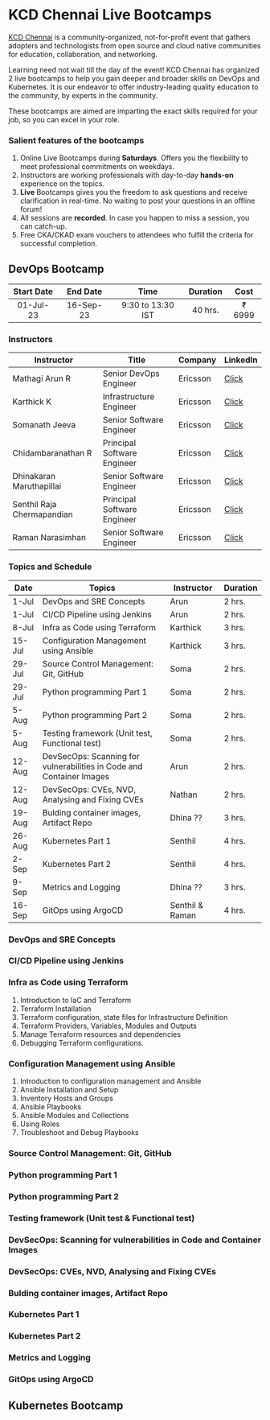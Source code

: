 # KCD Chennai Live Bootcamps

[KCD Chennai](https://kcdchennai.in) is a community-organized, not-for-profit event that gathers adopters and technologists from open source and cloud native communities for education, collaboration, and networking.

Learning need not wait till the day of the event! KCD Chennai has organized 2 live bootcamps to help you gain deeper and broader skills on DevOps and Kubernetes. It is our endeavor to offer industry-leading quality education to the community, by experts in the community.

These bootcamps are aimed are imparting the exact skills required for your job, so you can excel in your role.

### Salient features of the bootcamps

1. Online Live Bootcamps during **Saturdays**. Offers you the flexibility to meet professional commitments on weekdays.
2. Instructors are working professionals with day-to-day **hands-on** experience on the topics.
3. **Live** Bootcamps gives you the freedom to ask questions and receive clarification in real-time. No waiting to post your questions in an offline forum!
4. All sessions are **recorded**. In case you happen to miss a session, you can catch-up.
5. Free CKA/CKAD exam vouchers to attendees who fulfill the criteria for successful completion.

## DevOps Bootcamp

| Start Date | End Date  |  Time              |  Duration | Cost         |
|:----------:|:---------:|:------------------:|:---------:|:------------:|
| 01-Jul-23  | 16-Sep-23 | 9:30 to 13:30 IST  | 40 hrs.   | &#8377; 6999 |

### Instructors

| Instructor                 | Title                       | Company  | LinkedIn |
|----------------------------|-----------------------------|----------|----------|
| Mathagi Arun R             | Senior DevOps Engineer      | Ericsson | [Click](https://www.linkedin.com/in/mathagi-arun-r-14b14549/)    |
| Karthick K                 | Infrastructure Engineer     | Ericsson | [Click](https://www.linkedin.com/in/karthick-k-4927933a/)    |
| Somanath Jeeva             | Senior Software Engineer    | Ericsson | [Click]()    |
| Chidambaranathan R         | Principal Software Engineer | Ericsson | [Click](https://www.linkedin.com/in/chidambaranathanramachandran/)    |
| Dhinakaran Maruthapillai   | Senior Software Engineer    | Ericsson | [Click](https://www.linkedin.com/in/dhinakaran-maruthapillai-8a823458/)    |
| Senthil Raja Chermapandian | Principal Software Engineer | Ericsson | [Click](https://www.linkedin.com/in/senthilrch/)    |
| Raman Narasimhan           | Senior Software Engineer    | Ericsson | [Click](https://www.linkedin.com/in/ramannarasimhan7/)    |

### Topics and Schedule

| Date   | Topics                                                                  | Instructor      | Duration |
|--------|-------------------------------------------------------------------------|-----------------|----------|
| 1-Jul  | DevOps and SRE Concepts                                                 | Arun            | 2 hrs.   |
| 1-Jul  | CI/CD Pipeline using Jenkins                                            | Arun            | 2 hrs.   |
| 8-Jul  | Infra as Code using Terraform                                           | Karthick        | 3 hrs.   |
| 15-Jul | Configuration Management using Ansible                                  | Karthick        | 3 hrs.   |
| 29-Jul | Source Control Management: Git,   GitHub                                | Soma            | 2 hrs.   |
| 29-Jul | Python programming   Part 1                                             | Soma            | 2 hrs.   |
| 5-Aug  | Python programming Part 2                                               | Soma            | 2 hrs.   |
| 5-Aug  | Testing framework (Unit test, Functional test)                          | Soma            | 2 hrs.   |
| 12-Aug | DevSecOps: Scanning for vulnerabilities in Code and Container Images    | Arun            | 2 hrs.   |
| 12-Aug | DevSecOps: CVEs, NVD, Analysing and   Fixing CVEs                       | Nathan          | 2 hrs.   |
| 19-Aug | Bulding container images, Artifact   Repo                               | Dhina ??        | 3 hrs.   |
| 26-Aug | Kubernetes Part 1                                                       | Senthil         | 4 hrs.   |
| 2-Sep  | Kubernetes Part 2                                                       | Senthil         | 4 hrs.   |
| 9-Sep  | Metrics and Logging                                                     | Dhina ??        | 3 hrs.   |
| 16-Sep | GitOps using ArgoCD                                                     | Senthil & Raman | 4 hrs.   |

### DevOps and SRE Concepts

### CI/CD Pipeline using Jenkins

### Infra as Code using Terraform
1. Introduction to IaC and Terraform
2. Terraform Installation
3. Terraform configuration, state files for Infrastructure Definition
4. Terraform Providers, Variables, Modules and Outputs
5. Manage Terraform resources and dependencies
6. Debugging Terraform configurations.

### Configuration Management using Ansible
1. Introduction to configuration management and Ansible
2. Ansible Installation and Setup
3. Inventory Hosts and Groups
4. Ansible Playbooks
5. Ansible Modules and Collections
6. Using Roles
7. Troubleshoot and Debug Playbooks

### Source Control Management: Git, GitHub
### Python programming Part 1
### Python programming Part 2
### Testing framework (Unit test & Functional test)
### DevSecOps: Scanning for vulnerabilities in Code and Container Images
### DevSecOps: CVEs, NVD, Analysing and Fixing CVEs
### Bulding container images, Artifact Repo
### Kubernetes Part 1
### Kubernetes Part 2
### Metrics and Logging
### GitOps using ArgoCD

## Kubernetes Bootcamp